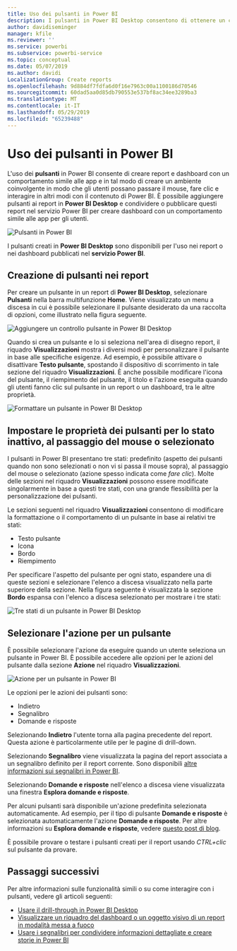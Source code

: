 ```yaml
---
title: Uso dei pulsanti in Power BI
description: I pulsanti in Power BI Desktop consentono di ottenere un comportamento simile a quello delle app per i report e i dashboard, offrendo un'esperienza più coinvolgente agli utenti
author: davidiseminger
manager: kfile
ms.reviewer: ''
ms.service: powerbi
ms.subservice: powerbi-service
ms.topic: conceptual
ms.date: 05/07/2019
ms.author: davidi
LocalizationGroup: Create reports
ms.openlocfilehash: 9d884df7fdfa6d0f16e7963c00a1100186d70546
ms.sourcegitcommit: 60dad5aa0d85db790553e537bf8ac34ee3289ba3
ms.translationtype: MT
ms.contentlocale: it-IT
ms.lasthandoff: 05/29/2019
ms.locfileid: "65239488"
---
```

# <a name="using-buttons-in-power-bi"></a>Uso dei pulsanti in Power BI
L'uso dei **pulsanti** in Power BI consente di creare report e dashboard con un comportamento simile alle app e in tal modo di creare un ambiente coinvolgente in modo che gli utenti possano passare il mouse, fare clic e interagire in altri modi con il contenuto di Power BI. È possibile aggiungere pulsanti ai report in **Power BI Desktop** e condividere o pubblicare questi report nel servizio Power BI per creare dashboard con un comportamento simile alle app per gli utenti.

![Pulsanti in Power BI](media/desktop-buttons/desktop-buttons_01.png)

I pulsanti creati in **Power BI Desktop** sono disponibili per l'uso nei report o nei dashboard pubblicati nel **servizio Power BI**.

## <a name="creating-buttons-in-reports"></a>Creazione di pulsanti nei report
Per creare un pulsante in un report di **Power BI Desktop**, selezionare **Pulsanti** nella barra multifunzione **Home**. Viene visualizzato un menu a discesa in cui è possibile selezionare il pulsante desiderato da una raccolta di opzioni, come illustrato nella figura seguente. 

![Aggiungere un controllo pulsante in Power BI Desktop](media/desktop-buttons/desktop-buttons_02.png)

Quando si crea un pulsante e lo si seleziona nell'area di disegno report, il riquadro **Visualizzazioni** mostra i diversi modi per personalizzare il pulsante in base alle specifiche esigenze. Ad esempio, è possibile attivare o disattivare **Testo pulsante**, spostando il dispositivo di scorrimento in tale sezione del riquadro **Visualizzazioni**. È anche possibile modificare l'icona del pulsante, il riempimento del pulsante, il titolo e l'azione eseguita quando gli utenti fanno clic sul pulsante in un report o un dashboard, tra le altre proprietà.

![Formattare un pulsante in Power BI Desktop](media/desktop-buttons/desktop-buttons_03.png)

## <a name="set-button-properties-when-idle-hovered-over-or-selected"></a>Impostare le proprietà dei pulsanti per lo stato inattivo, al passaggio del mouse o selezionato

I pulsanti in Power BI presentano tre stati: predefinito (aspetto dei pulsanti quando non sono selezionati o non vi si passa il mouse sopra), al passaggio del mouse o selezionato (azione spesso indicata come *fare clic*). Molte delle sezioni nel riquadro **Visualizzazioni** possono essere modificate singolarmente in base a questi tre stati, con una grande flessibilità per la personalizzazione dei pulsanti.

Le sezioni seguenti nel riquadro **Visualizzazioni** consentono di modificare la formattazione o il comportamento di un pulsante in base ai relativi tre stati:

* Testo pulsante
* Icona
* Bordo
* Riempimento

Per specificare l'aspetto del pulsante per ogni stato, espandere una di queste sezioni e selezionare l'elenco a discesa visualizzato nella parte superiore della sezione. Nella figura seguente è visualizzata la sezione **Bordo** espansa con l'elenco a discesa selezionato per mostrare i tre stati:

![Tre stati di un pulsante in Power BI Desktop](media/desktop-buttons/desktop-buttons_04.png)


## <a name="select-the-action-for-a-button"></a>Selezionare l'azione per un pulsante

È possibile selezionare l'azione da eseguire quando un utente seleziona un pulsante in Power BI. È possibile accedere alle opzioni per le azioni del pulsante dalla sezione **Azione** nel riquadro **Visualizzazioni**.

![Azione per un pulsante in Power BI](media/desktop-buttons/desktop-buttons_05.png)

Le opzioni per le azioni dei pulsanti sono:

* Indietro
* Segnalibro
* Domande e risposte

Selezionando **Indietro** l'utente torna alla pagina precedente del report. Questa azione è particolarmente utile per le pagine di drill-down.

Selezionando **Segnalibro** viene visualizzata la pagina del report associata a un segnalibro definito per il report corrente. Sono disponibili [altre informazioni sui segnalibri in Power BI](desktop-bookmarks.md). 

Selezionando **Domande e risposte** nell'elenco a discesa viene visualizzata una finestra **Esplora domande e risposte**. 

Per alcuni pulsanti sarà disponibile un'azione predefinita selezionata automaticamente. Ad esempio, per il tipo di pulsante **Domande e risposte** è selezionata automaticamente l'azione **Domande e risposte**. Per altre informazioni su **Esplora domande e risposte**, vedere [questo post di blog](https://powerbi.microsoft.com/blog/power-bi-desktop-april-2018-feature-summary/#Q&AExplorer).

È possibile provare o testare i pulsanti creati per il report usando *CTRL+clic* sul pulsante da provare. 

## <a name="next-steps"></a>Passaggi successivi
Per altre informazioni sulle funzionalità simili o su come interagire con i pulsanti, vedere gli articoli seguenti:

* [Usare il drill-through in Power BI Desktop](desktop-drillthrough.md)
* [Visualizzare un riquadro del dashboard o un oggetto visivo di un report in modalità messa a fuoco](consumer/end-user-focus.md)
* [Usare i segnalibri per condividere informazioni dettagliate e creare storie in Power BI](desktop-bookmarks.md)


